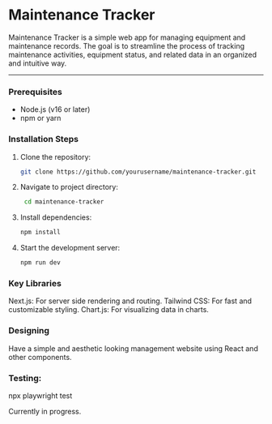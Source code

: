 # Maintenance Tracker

Maintenance Tracker is a simple web app for managing equipment and maintenance records. The goal is to streamline the process of tracking maintenance activities, equipment status, and related data in an organized and intuitive way.

---

### Prerequisites
- Node.js (v16 or later)
- npm or yarn

### Installation Steps
1. Clone the repository:
   ```bash
   git clone https://github.com/yourusername/maintenance-tracker.git

2. Navigate to project directory:
   ```bash
    cd maintenance-tracker

3. Install dependencies:
    ```bash
    npm install

4. Start the development server:
    ```bash
    npm run dev

### Key Libraries
Next.js: For server side rendering and routing.
Tailwind CSS: For fast and customizable styling.
Chart.js: For visualizing data in charts.

### Designing
Have a simple and aesthetic looking management website using React and other components.

### Testing:

npx playwright test

Currently in progress.

